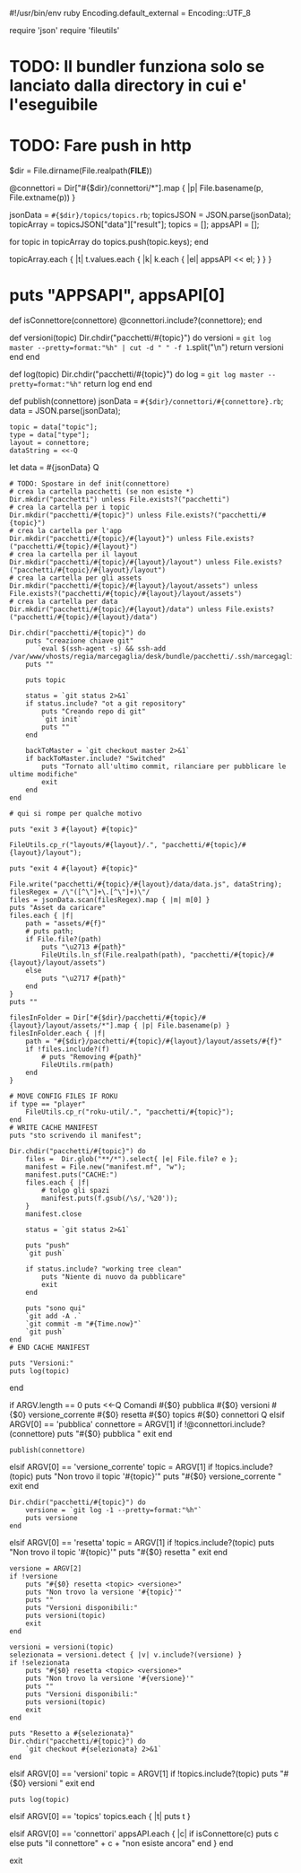 #!/usr/bin/env ruby
Encoding.default_external = Encoding::UTF_8

require 'json'
require 'fileutils'

# TODO: Il bundler funziona solo se lanciato dalla directory in cui e' l'eseguibile
# TODO: Fare push in http

$dir = File.dirname(File.realpath(__FILE__))

@connettori = Dir["#{$dir}/connettori/*"].map { |p| File.basename(p, File.extname(p)) }

jsonData = `#{$dir}/topics/topics.rb`;
topicsJSON = JSON.parse(jsonData);
topicArray = topicsJSON["data"]["result"];
topics = [];
appsAPI = [];

for topic in topicArray do
    topics.push(topic.keys);
end   

topicArray.each { |t|
    t.values.each { |k|
        k.each { |el|
            appsAPI << el;
        }
    }
}

# puts "APPSAPI", appsAPI[0]

def isConnettore(connettore)
    @connettori.include?(connettore);
end

def versioni(topic)
    Dir.chdir("pacchetti/#{topic}") do
        versioni = `git log master --pretty=format:"%h" | cut -d " " -f 1`.split("\n")
        return versioni
    end
end

def log(topic)
    Dir.chdir("pacchetti/#{topic}") do
        log = `git log master --pretty=format:"%h"`
        return log
    end
end

def publish(connettore)
    jsonData = `#{$dir}/connettori/#{connettore}.rb`;
    data = JSON.parse(jsonData);
    
    topic = data["topic"];
    type = data["type"];
    layout = connettore;
    dataString = <<-Q
let data = 
#{jsonData}
    Q

    # TODO: Spostare in def init(connettore)
    # crea la cartella pacchetti (se non esiste *)
    Dir.mkdir("pacchetti") unless File.exists?("pacchetti")
    # crea la cartella per i topic
    Dir.mkdir("pacchetti/#{topic}") unless File.exists?("pacchetti/#{topic}")
    # crea la cartella per l'app
    Dir.mkdir("pacchetti/#{topic}/#{layout}") unless File.exists?("pacchetti/#{topic}/#{layout}")
    # crea la cartella per il layout
    Dir.mkdir("pacchetti/#{topic}/#{layout}/layout") unless File.exists?("pacchetti/#{topic}/#{layout}/layout")
    # crea la cartella per gli assets
    Dir.mkdir("pacchetti/#{topic}/#{layout}/layout/assets") unless File.exists?("pacchetti/#{topic}/#{layout}/layout/assets")
    # crea la cartella per data
    Dir.mkdir("pacchetti/#{topic}/#{layout}/data") unless File.exists?("pacchetti/#{topic}/#{layout}/data")

    Dir.chdir("pacchetti/#{topic}") do
        puts "creazione chiave git"
           `eval $(ssh-agent -s) && ssh-add /var/www/vhosts/regia/marcegaglia/desk/bundle/pacchetti/.ssh/marcegaglia`
        puts ""

        puts topic

        status = `git status 2>&1`
        if status.include? "ot a git repository"
            puts "Creando repo di git"
            `git init`
            puts ""
        end

        backToMaster = `git checkout master 2>&1`
        if backToMaster.include? "Switched"
            puts "Tornato all'ultimo commit, rilanciare per pubblicare le ultime modifiche"
            exit
        end
    end
    
    # qui si rompe per qualche motivo

    puts "exit 3 #{layout} #{topic}"

    FileUtils.cp_r("layouts/#{layout}/.", "pacchetti/#{topic}/#{layout}/layout");

    puts "exit 4 #{layout} #{topic}"
        
    File.write("pacchetti/#{topic}/#{layout}/data/data.js", dataString);
    filesRegex = /\"([^\"]+\.[^\"]+)\"/
    files = jsonData.scan(filesRegex).map { |m| m[0] }
    puts "Asset da caricare"
    files.each { |f|
        path = "assets/#{f}"
        # puts path;
        if File.file?(path)
            puts "\u2713 #{path}"
            FileUtils.ln_sf(File.realpath(path), "pacchetti/#{topic}/#{layout}/layout/assets")
        else
            puts "\u2717 #{path}"
        end
    }
    puts ""

    filesInFolder = Dir["#{$dir}/pacchetti/#{topic}/#{layout}/layout/assets/*"].map { |p| File.basename(p) }
    filesInFolder.each { |f| 
        path = "#{$dir}/pacchetti/#{topic}/#{layout}/layout/assets/#{f}"
        if !files.include?(f) 
            # puts "Removing #{path}"
            FileUtils.rm(path)
        end
    }

    # MOVE CONFIG FILES IF ROKU
    if type == "player"
        FileUtils.cp_r("roku-util/.", "pacchetti/#{topic}");
    end
    # WRITE CACHE MANIFEST
    puts "sto scrivendo il manifest";

    Dir.chdir("pacchetti/#{topic}") do
        files =  Dir.glob("**/*").select{ |e| File.file? e };
        manifest = File.new("manifest.mf", "w");
        manifest.puts("CACHE:")
        files.each { |f|
            # tolgo gli spazi
            manifest.puts(f.gsub(/\s/,'%20'));
        }
        manifest.close

        status = `git status 2>&1`

        puts "push"
        `git push`

        if status.include? "working tree clean"
            puts "Niente di nuovo da pubblicare"
            exit
        end
        
        puts "sono qui"
        `git add -A .`
        `git commit -m "#{Time.now}"`
        `git push`
    end
    # END CACHE MANIFEST
    
    puts "Versioni:"
    puts log(topic)
end

if ARGV.length == 0
    puts <<-Q
Comandi
#{$0} pubblica <connettore>
#{$0} versioni <topic>
#{$0} versione_corrente <topic>
#{$0} resetta <topic> <versione>
#{$0} topics
#{$0} connettori
    Q
elsif ARGV[0] == 'pubblica'
    connettore = ARGV[1]
    if !@connettori.include?(connettore)
        puts "#{$0} pubblica <connettore>"
        exit
    end

    publish(connettore)
elsif ARGV[0] == 'versione_corrente'
    topic = ARGV[1]
    if !topics.include?(topic)
        puts "Non trovo il topic '#{topic}'"
        puts "#{$0} versione_corrente <topic>"
        exit
    end

    Dir.chdir("pacchetti/#{topic}") do
        versione = `git log -1 --pretty=format:"%h"`
        puts versione
    end


elsif ARGV[0] == 'resetta'
    topic = ARGV[1]
    if !topics.include?(topic)
        puts "Non trovo il topic '#{topic}'"
        puts "#{$0} resetta <topic> <versione>"
        exit
    end

    versione = ARGV[2]
    if !versione
        puts "#{$0} resetta <topic> <versione>"
        puts "Non trovo la versione '#{topic}'"
        puts ""
        puts "Versioni disponibili:"
        puts versioni(topic)
        exit
    end

    versioni = versioni(topic)
    selezionata = versioni.detect { |v| v.include?(versione) }
    if !selezionata
        puts "#{$0} resetta <topic> <versione>"
        puts "Non trovo la versione '#{versione}'"
        puts ""
        puts "Versioni disponibili:"
        puts versioni(topic)
        exit
    end
        
    puts "Resetto a #{selezionata}"
    Dir.chdir("pacchetti/#{topic}") do
        `git checkout #{selezionata} 2>&1`
    end

elsif ARGV[0] == 'versioni'
    topic = ARGV[1]
    if !topics.include?(topic)
        puts "#{$0} versioni <topic>"
        exit
    end

    puts log(topic)
elsif ARGV[0] == 'topics'
    topics.each { |t| puts t }

elsif ARGV[0] == 'connettori'
    appsAPI.each { |c| 
        if isConnettore(c)
            puts c
        else 
            puts "il connettore" + c + "non esiste ancora"
        end
    }
end

exit
